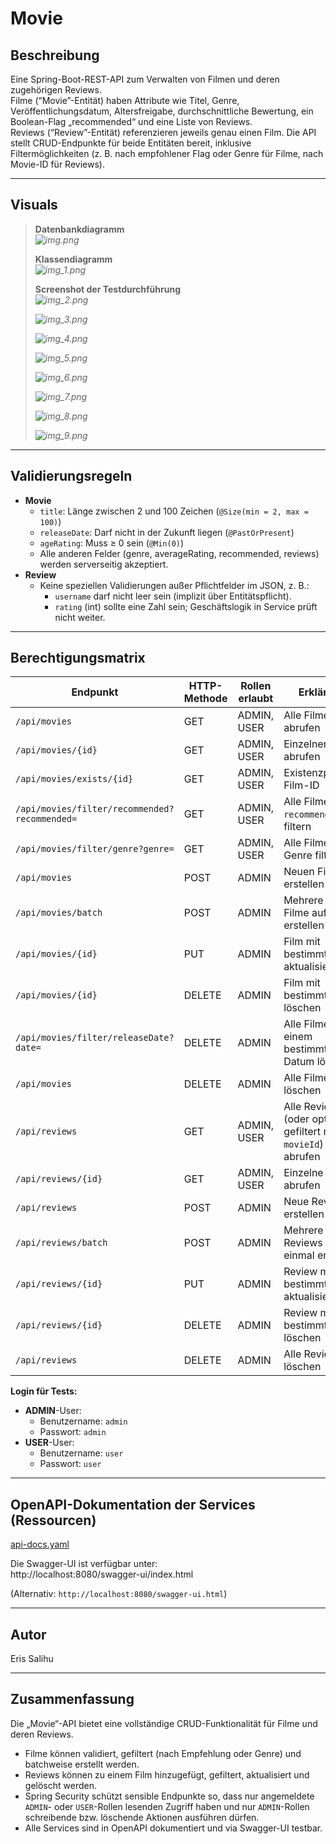 # Movie

## Beschreibung
Eine Spring-Boot-REST-API zum Verwalten von Filmen und deren zugehörigen Reviews.  
Filme (“Movie”-Entität) haben Attribute wie Titel, Genre, Veröffentlichungsdatum, Altersfreigabe, durchschnittliche Bewertung, ein Boolean-Flag „recommended“ und eine Liste von Reviews.  
Reviews (“Review”-Entität) referenzieren jeweils genau einen Film. Die API stellt CRUD-Endpunkte für beide Entitäten bereit, inklusive Filtermöglichkeiten (z. B. nach empfohlener Flag oder Genre für Filme, nach Movie-ID für Reviews).

---

## Visuals
> **Datenbankdiagramm**  
> *![img.png](img.png)*
>
> **Klassendiagramm**  
> *![img_1.png](img_1.png)*
>
> **Screenshot der Testdurchführung**  
> *![img_2.png](img_2.png)*
>
> *![img_3.png](img_3.png)*
> 
> *![img_4.png](img_4.png)*
> 
> *![img_5.png](img_5.png)*
> 
> *![img_6.png](img_6.png)*
> 
> *![img_7.png](img_7.png)*
> 
> *![img_8.png](img_8.png)*
> 
> *![img_9.png](img_9.png)*

---

## Validierungsregeln
- **Movie**
    - `title`: Länge zwischen 2 und 100 Zeichen (`@Size(min = 2, max = 100)`)
    - `releaseDate`: Darf nicht in der Zukunft liegen (`@PastOrPresent`)
    - `ageRating`: Muss ≥ 0 sein (`@Min(0)`)
    - Alle anderen Felder (genre, averageRating, recommended, reviews) werden serverseitig akzeptiert.
- **Review**
    - Keine speziellen Validierungen außer Pflichtfelder im JSON, z. B.:
        - `username` darf nicht leer sein (implizit über Entitätspflicht).
        - `rating` (int) sollte eine Zahl sein; Geschäftslogik in Service prüft nicht weiter.

---

## Berechtigungsmatrix

| Endpunkt                                      | HTTP-Methode | Rollen erlaubt           | Erklärung                                                              |
|-----------------------------------------------|--------------|--------------------------|-------------------------------------------------------------------------|
| `/api/movies`                                 | GET          | ADMIN, USER              | Alle Filme abrufen                                                      |
| `/api/movies/{id}`                            | GET          | ADMIN, USER              | Einzelnen Film abrufen                                                  |
| `/api/movies/exists/{id}`                     | GET          | ADMIN, USER              | Existenzprüfung Film-ID                                                 |
| `/api/movies/filter/recommended?recommended=` | GET          | ADMIN, USER              | Alle Filme nach `recommended` flag filtern                               |
| `/api/movies/filter/genre?genre=`             | GET          | ADMIN, USER              | Alle Filme nach Genre filtern                                            |
| `/api/movies`                                 | POST         | ADMIN                    | Neuen Film erstellen                                                     |
| `/api/movies/batch`                           | POST         | ADMIN                    | Mehrere neue Filme auf einmal erstellen                                  |
| `/api/movies/{id}`                            | PUT          | ADMIN                    | Film mit bestimmter ID aktualisieren                                      |
| `/api/movies/{id}`                            | DELETE       | ADMIN                    | Film mit bestimmter ID löschen                                            |
| `/api/movies/filter/releaseDate?date=`        | DELETE       | ADMIN                    | Alle Filme vor einem bestimmten Datum löschen                              |
| `/api/movies`                                 | DELETE       | ADMIN                    | Alle Filme löschen                                                        |
| `/api/reviews`                                | GET          | ADMIN, USER              | Alle Reviews (oder optional gefiltert nach `movieId`) abrufen             |
| `/api/reviews/{id}`                           | GET          | ADMIN, USER              | Einzelne Review abrufen                                                    |
| `/api/reviews`                                | POST         | ADMIN                    | Neue Review erstellen                                                       |
| `/api/reviews/batch`                          | POST         | ADMIN                    | Mehrere Reviews auf einmal erstellen                                        |
| `/api/reviews/{id}`                           | PUT          | ADMIN                    | Review mit bestimmter ID aktualisieren                                       |
| `/api/reviews/{id}`                           | DELETE       | ADMIN                    | Review mit bestimmter ID löschen                                             |
| `/api/reviews`                                | DELETE       | ADMIN                    | Alle Reviews löschen                                                          |

**Login für Tests:**
- **ADMIN**-User:
    - Benutzername: `admin`
    - Passwort: `admin`
- **USER**-User:
    - Benutzername: `user`
    - Passwort: `user`

---

## OpenAPI-Dokumentation der Services (Ressourcen)

[api-docs.yaml](../../../Users/eriss/Downloads/api-docs.yaml)

Die Swagger-UI ist verfügbar unter:  
http://localhost:8080/swagger-ui/index.html

(Alternativ: `http://localhost:8080/swagger-ui.html`)

---

## Autor
Eris Salihu

---

## Zusammenfassung
Die „Movie“-API bietet eine vollständige CRUD-Funktionalität für Filme und deren Reviews.
- Filme können validiert, gefiltert (nach Empfehlung oder Genre) und batchweise erstellt werden.
- Reviews können zu einem Film hinzugefügt, gefiltert, aktualisiert und gelöscht werden.
- Spring Security schützt sensible Endpunkte so, dass nur angemeldete `ADMIN`- oder `USER`-Rollen lesenden Zugriff haben und nur `ADMIN`-Rollen schreibende bzw. löschende Aktionen ausführen dürfen.
- Alle Services sind in OpenAPI dokumentiert und via Swagger-UI testbar.
